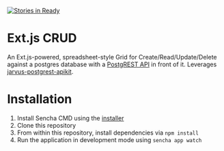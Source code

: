 [![Stories in Ready](https://badge.waffle.io/timwis/ext-postgrest-crud.png?label=ready&title=Ready)](https://waffle.io/timwis/ext-postgrest-crud)
# Ext.js CRUD
An Ext.js-powered, spreadsheet-style Grid for Create/Read/Update/Delete against a postgres database with a [PostgREST API](https://github.com/begriffs/postgrest) in front of it. Leverages [jarvus-postgrest-apikit](https://github.com/JarvusInnovations/jarvus-postgrest-apikit).

# Installation
1. Install Sencha CMD using the [installer](https://www.sencha.com/products/extjs/cmd-download/)
2. Clone this repository
3. From within this repository, install dependencies via `npm install`
4. Run the application in development mode using `sencha app watch`
